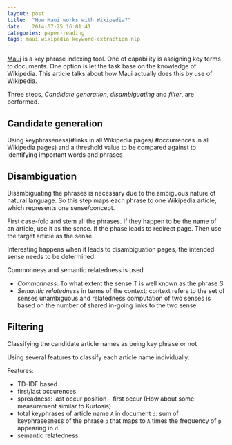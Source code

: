 ```yaml
---
layout: post
title:  "How Maui works with Wikipedia?"
date:   2014-07-25 16:01:41
categories: paper-reading
tags: maui wikipedia keyword-extraction nlp
---
```


[Maui][maui-google-code] is a key phrase indexing tool. One of capability is assigning key terms to documents. One option is let the task base on the knowledge of Wikipedia. This article talks about how Maui actually does this by use of Wikipedia.

Three steps, *Candidate generation*, *disambiguating* and *filter*, are performed.

## Candidate generation

Using keyphraseness(\#links in all Wikipedia pages/ \#occurrences in all Wikipedia pages) and a threshold value to be compared against to identifying important words and phrases

## Disambiguation

Disambiguating the phrases is necessary due to the ambiguous nature of natural language. So this step maps each phrase to one Wikipedia article, which represents one sense/concept.

First case-fold and stem all the phrases. If they happen to be the name of an article, use it as the sense. If the phase leads to redirect page. Then use the target article as the sense.

Interesting happens when it leads to disambiguation pages, the intended sense needs to be determined.

Commonness and semantic relatedness is used.

- *Commonness*: To what extent the sense T is well known as the phrase S
- *Semantic relatedness* in terms of the context: context refers to the set of senses unambiguous and relatedness computation of two senses is based on the number of shared in-going links to the two sense.

## Filtering

Classifying the candidate article names as being key phrase or not

Using several features to classify each article name individually.

Features:

- TD-IDF based
- first/last occurences.
- spreadness: last occur position - first occur (How about some measurement similar to Kurtosis)
- total keyphrases of article name `A` in document `d`: sum of keyphrasesness of the phrase `p` that maps to `A` times the frequency of `p` appearing in `d`.
- semantic relatedness: 

[maui-google-code]: https://code.google.com/p/maui-indexer/ "Maui host at google code"